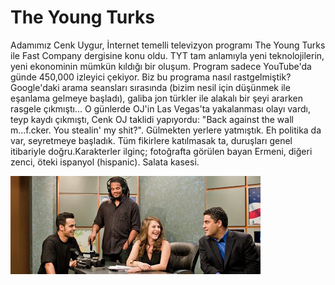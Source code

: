 # The Young Turks

Adamımız Cenk Uygur, İnternet temelli televizyon programı The Young
Turks ile Fast Company dergisine konu oldu. TYT tam anlamıyla yeni
teknolojilerin, yeni ekonominin mümkün kıldığı bir oluşum. Program
sadece YouTube'da günde 450,000 izleyici çekiyor. Biz bu programa
nasıl rastgelmiştik? Google'daki arama seansları sırasında (bizim
nesil için düşünmek ile eşanlama gelmeye başladı), galiba jon türkler
ile alakalı bir şeyi ararken rasgele çıkmıştı... O günlerde OJ'in Las
Vegas'ta yakalanması olayı vardı, teyp kaydı çıkmıştı, Cenk OJ taklidi
yapıyordu: "Back against the wall m...f.cker. You stealin' my
shit?". Gülmekten yerlere yatmıştık. Eh politika da var, seyretmeye
başladık. Tüm fikirlere katılmasak ta, duruşları genel itibariyle
doğru.Karakterler ilginç; fotoğrafta görülen bayan Ermeni, diğeri
zenci, öteki ispanyol (hispanic). Salata kasesi.

![](next-56-youngTurks-1.jpg)
